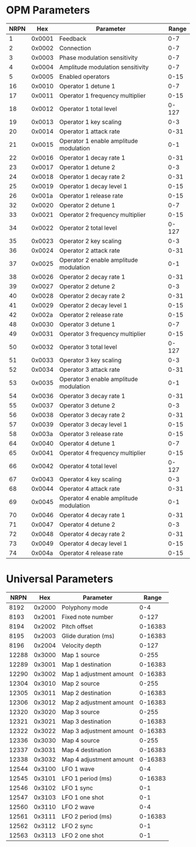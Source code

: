 # OPM Parameters

| NRPN | Hex    | Parameter                              | Range |
| ---- | ------ | -------------------------------------- | ----- |
| 1    | 0x0001 | Feedback                               | 0-7   |
| 2    | 0x0002 | Connection                             | 0-7   |
| 3    | 0x0003 | Phase modulation sensitivity           | 0-7   |
| 4    | 0x0004 | Amplitude modulation sensitivity       | 0-7   |
| 5    | 0x0005 | Enabled operators                      | 0-15  |
| 16   | 0x0010 | Operator 1 detune 1                    | 0-7   |
| 17   | 0x0011 | Operator 1 frequency multiplier        | 0-15  |
| 18   | 0x0012 | Operator 1 total level                 | 0-127 |
| 19   | 0x0013 | Operator 1 key scaling                 | 0-3   |
| 20   | 0x0014 | Operator 1 attack rate                 | 0-31  |
| 21   | 0x0015 | Operator 1 enable amplitude modulation | 0-1   |
| 22   | 0x0016 | Operator 1 decay rate 1                | 0-31  |
| 23   | 0x0017 | Operator 1 detune 2                    | 0-3   |
| 24   | 0x0018 | Operator 1 decay rate 2                | 0-31  |
| 25   | 0x0019 | Operator 1 decay level 1               | 0-15  |
| 26   | 0x001a | Operator 1 release rate                | 0-15  |
| 32   | 0x0020 | Operator 2 detune 1                    | 0-7   |
| 33   | 0x0021 | Operator 2 frequency multiplier        | 0-15  |
| 34   | 0x0022 | Operator 2 total level                 | 0-127 |
| 35   | 0x0023 | Operator 2 key scaling                 | 0-3   |
| 36   | 0x0024 | Operator 2 attack rate                 | 0-31  |
| 37   | 0x0025 | Operator 2 enable amplitude modulation | 0-1   |
| 38   | 0x0026 | Operator 2 decay rate 1                | 0-31  |
| 39   | 0x0027 | Operator 2 detune 2                    | 0-3   |
| 40   | 0x0028 | Operator 2 decay rate 2                | 0-31  |
| 41   | 0x0029 | Operator 2 decay level 1               | 0-15  |
| 42   | 0x002a | Operator 2 release rate                | 0-15  |
| 48   | 0x0030 | Operator 3 detune 1                    | 0-7   |
| 49   | 0x0031 | Operator 3 frequency multiplier        | 0-15  |
| 50   | 0x0032 | Operator 3 total level                 | 0-127 |
| 51   | 0x0033 | Operator 3 key scaling                 | 0-3   |
| 52   | 0x0034 | Operator 3 attack rate                 | 0-31  |
| 53   | 0x0035 | Operator 3 enable amplitude modulation | 0-1   |
| 54   | 0x0036 | Operator 3 decay rate 1                | 0-31  |
| 55   | 0x0037 | Operator 3 detune 2                    | 0-3   |
| 56   | 0x0038 | Operator 3 decay rate 2                | 0-31  |
| 57   | 0x0039 | Operator 3 decay level 1               | 0-15  |
| 58   | 0x003a | Operator 3 release rate                | 0-15  |
| 64   | 0x0040 | Operator 4 detune 1                    | 0-7   |
| 65   | 0x0041 | Operator 4 frequency multiplier        | 0-15  |
| 66   | 0x0042 | Operator 4 total level                 | 0-127 |
| 67   | 0x0043 | Operator 4 key scaling                 | 0-3   |
| 68   | 0x0044 | Operator 4 attack rate                 | 0-31  |
| 69   | 0x0045 | Operator 4 enable amplitude modulation | 0-1   |
| 70   | 0x0046 | Operator 4 decay rate 1                | 0-31  |
| 71   | 0x0047 | Operator 4 detune 2                    | 0-3   |
| 72   | 0x0048 | Operator 4 decay rate 2                | 0-31  |
| 73   | 0x0049 | Operator 4 decay level 1               | 0-15  |
| 74   | 0x004a | Operator 4 release rate                | 0-15  |

# Universal Parameters

| NRPN  | Hex    | Parameter               | Range   |
| ----- | ------ | ----------------------- | ------- |
| 8192  | 0x2000 | Polyphony mode          | 0-4     |
| 8193  | 0x2001 | Fixed note number       | 0-127   |
| 8194  | 0x2002 | Pitch offset            | 0-16383 |
| 8195  | 0x2003 | Glide duration (ms)     | 0-16383 |
| 8196  | 0x2004 | Velocity depth          | 0-127   |
| 12288 | 0x3000 | Map 1 source            | 0-255   |
| 12289 | 0x3001 | Map 1 destination       | 0-16383 |
| 12290 | 0x3002 | Map 1 adjustment amount | 0-16383 |
| 12304 | 0x3010 | Map 2 source            | 0-255   |
| 12305 | 0x3011 | Map 2 destination       | 0-16383 |
| 12306 | 0x3012 | Map 2 adjustment amount | 0-16383 |
| 12320 | 0x3020 | Map 3 source            | 0-255   |
| 12321 | 0x3021 | Map 3 destination       | 0-16383 |
| 12322 | 0x3022 | Map 3 adjustment amount | 0-16383 |
| 12336 | 0x3030 | Map 4 source            | 0-255   |
| 12337 | 0x3031 | Map 4 destination       | 0-16383 |
| 12338 | 0x3032 | Map 4 adjustment amount | 0-16383 |
| 12544 | 0x3100 | LFO 1 wave              | 0-4     |
| 12545 | 0x3101 | LFO 1 period (ms)       | 0-16383 |
| 12546 | 0x3102 | LFO 1 sync              | 0-1     |
| 12547 | 0x3103 | LFO 1 one shot          | 0-1     |
| 12560 | 0x3110 | LFO 2 wave              | 0-4     |
| 12561 | 0x3111 | LFO 2 period (ms)       | 0-16383 |
| 12562 | 0x3112 | LFO 2 sync              | 0-1     |
| 12563 | 0x3113 | LFO 2 one shot          | 0-1     |
